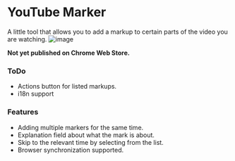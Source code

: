 
# YouTube Marker
A little tool that allows you to add a markup to certain parts of the video you are watching.
![image](https://user-images.githubusercontent.com/26327664/182008684-d72cda94-ddbe-43fd-b1be-9fa12f47f3bd.png)


**Not yet published on Chrome Web Store.**
### ToDo
- Actions button for listed markups.
- i18n support


### Features

- Adding multiple markers for the same time.
- Explanation field about what the mark is about.
- Skip to the relevant time by selecting from the list.
- Browser synchronization supported.
